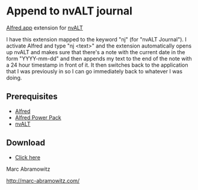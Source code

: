 Append to nvALT journal
=======================

[Alfred.app](http://www.alfredapp.com/) extension for
[nvALT](http://brettterpstra.com/project/nvalt/)

I have this extension mapped to the keyword "nj" (for "nvALT Journal").
I activate Alfred and type "nj &lt;text&gt;" and the extension
automatically opens up nvALT and makes sure that there's a note with the
current date in the form "YYYY-mm-dd" and then appends my text to the
end of the note with a 24 hour timestamp in front of it. It then
switches back to the application that I was previously in so I can go
immediately back to whatever I was doing.


Prerequisites
-------------

- [Alfred](http://www.alfredapp.com/)
- [Alfred Power Pack](http://www.alfredapp.com/powerpack/)
- [nvALT](http://brettterpstra.com/project/nvalt/)


Download
--------

- [Click here](https://github.com/downloads/msabramo/Append-to-nvALT-journal.alfredextension/Append%20to%20nvALT%20journal.alfredextension)


Marc Abramowitz

http://marc-abramowitz.com/
